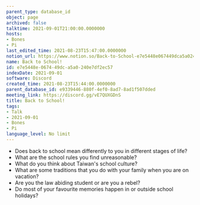 ```yaml
---
parent_type: database_id
object: page
archived: false
talktime: 2021-09-01T21:00:00.0000000
hosts:
- Bones
- Pi
last_edited_time: 2021-08-23T15:47:00.0000000
notion_url: https://www.notion.so/Back-to-School-e7e5448e067449dca5a0240e7df2ec57
name: Back to School!
id: e7e5448e-0674-49dc-a5a0-240e7df2ec57
indexDate: 2021-09-01
software: Discord
created_time: 2021-08-23T15:44:00.0000000
parent_database_id: e9339446-880f-4ef0-8ad7-8ad1f507dded
meeting_link: https://discord.gg/vE7QUXGDnS
title: Back to School!
tags:
- Talk
- 2021-09-01
- Bones
- Pi
language_level: No limit
---
```


   - Does back to school mean differently to you in different stages of life?
   - What are the school rules you find unreasonable?
   - What do you think about Taiwan's school culture?
   - What are some traditions that you do with your family when you are on vacation?
   - Are you the law abiding student or are you a rebel?
   - Do most of your favourite memories happen in or outside school holidays?








